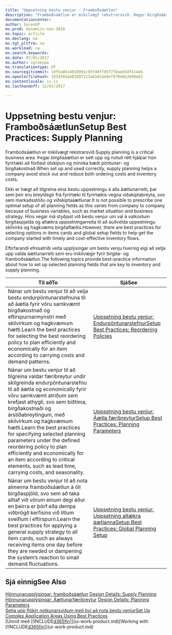 ```yaml
---
title: "Uppsetning bestu venjur - Framboðsáætlun"
description: "Framboðsáætlun er mikilvægt rekstrarsvið. Þegar birgðaáætlun er sett upp og notuð rétt hjálpar hún fyrirtæki að forðast útskipun og minnka bæði pöntunar- og birgðakostnað."
documentationcenter: 
author: SorenGP
ms.prod: dynamics-nav-2018
ms.topic: article
ms.devlang: na
ms.tgt_pltfrm: na
ms.workload: na
ms.search.keywords: 
ms.date: 07/01/2017
ms.author: sgroespe
ms.translationtype: HT
ms.sourcegitcommit: 1dfba8b14019991c95f40ffd5f7fbaed5df414eb
ms.openlocfilehash: 335d393ab82697213a81dcbd4ef070e6b3698a83
ms.contentlocale: is-is
ms.lasthandoff: 12/01/2017

---
```

# <a name="setup-best-practices-supply-planning"></a><span data-ttu-id="93800-104">Uppsetning bestu venjur: Framboðsáætlun</span><span class="sxs-lookup"><span data-stu-id="93800-104">Setup Best Practices: Supply Planning</span></span>
<span data-ttu-id="93800-105">Framboðsáætlun er mikilvægt rekstrarsvið.</span><span class="sxs-lookup"><span data-stu-id="93800-105">Supply planning is a critical business area.</span></span> <span data-ttu-id="93800-106">Þegar birgðaáætlun er sett upp og notuð rétt hjálpar hún fyrirtæki að forðast útskipun og minnka bæði pöntunar- og birgðakostnað.</span><span class="sxs-lookup"><span data-stu-id="93800-106">When set up and used correctly, supply planning helps a company avoid stock out and reduce both ordering costs and inventory costs.</span></span>  

 <span data-ttu-id="93800-107">Ekki er hægt að tilgreina eina bestu uppsetningu á alla áætlunarreiti, þar sem þeir eru breytilegir frá fyrirtæki til fyrirtækis vegna viðskiptabreyta, svo sem markaðsstöðu og viðskiptaáætlunar.</span><span class="sxs-lookup"><span data-stu-id="93800-107">It is not possible to prescribe one optimal setup of all planning fields as this varies from company to company because of business variables, such as market situation and business strategy.</span></span> <span data-ttu-id="93800-108">Hins vegar má styðjast við bestu venjur um val á valkostum birgðaspjalda og altækra uppsetningarreita til að auðvelda uppsetningu skilvirks og hagkvæms birgðaflæðis.</span><span class="sxs-lookup"><span data-stu-id="93800-108">However, there are best practices for selecting options in items cards and global setup fields to help get the company started with timely and cost-effective inventory flows.</span></span>  

 <span data-ttu-id="93800-109">Eftirfarandi efnisatriði veita upplýsingar um bestu venju hvernig eigi að setja upp valda áætlunarreiti sem eru mikilvægir fyrir birgða- og framboðsáætlun.</span><span class="sxs-lookup"><span data-stu-id="93800-109">The following topics provide best-practice information about how to set up selected planning fields that are key to inventory and supply planning.</span></span>  

|<span data-ttu-id="93800-110">**Til að**</span><span class="sxs-lookup"><span data-stu-id="93800-110">**To**</span></span>|<span data-ttu-id="93800-111">**Sjá**</span><span class="sxs-lookup"><span data-stu-id="93800-111">**See**</span></span>|  
|------------|-------------|  
|<span data-ttu-id="93800-112">Nánar um bestu venjur til að velja bestu endurpöntunarstefnuna til að áætla fyrir vöru samkvæmt birgðakostnað og eftirspurnarmynstri með skilvirkum og hagkvæmum hætti.</span><span class="sxs-lookup"><span data-stu-id="93800-112">Learn the best practices for selecting the best reordering policy to plan efficiently and economically for an item according to carrying costs and demand patterns.</span></span>|[<span data-ttu-id="93800-113">Uppsetning bestu venjur: Endurpöntunarstefnur</span><span class="sxs-lookup"><span data-stu-id="93800-113">Setup Best Practices: Reordering Policies</span></span>](setup-best-practices-reordering-policies.md)|  
|<span data-ttu-id="93800-114">Nánar um bestu venjur til að tilgreina valdar færibreytur undir skilgreinda endurpöntunarstefnu til að áætla og economically fyrir vöru samkvæmt atriðum sem krefjast athygli, svo sem biðtíma, birgðakostnaði og árstíðabreytingum, með skilvirkum og hagkvæmum hætti.</span><span class="sxs-lookup"><span data-stu-id="93800-114">Learn the best practices for specifying selected planning parameters under the defined reordering policy to plan efficiently and economically for an item according to critical elements, such as lead time, carrying costs, and seasonality.</span></span>|[<span data-ttu-id="93800-115">Uppsetning bestu venjur: Áætla færibreytur</span><span class="sxs-lookup"><span data-stu-id="93800-115">Setup Best Practices: Planning Parameters</span></span>](setup-best-practices-planning-parameters.md)|  
|<span data-ttu-id="93800-116">Nánar um bestu venjur til að nota almenna framboðsáætlun á öll birgðaspjöld, svo sem að taka alltaf við vörum einum degi áður en þeirra er þörf eða dempa viðbrögð kerfisins við litlum sveiflum í eftirspurn.</span><span class="sxs-lookup"><span data-stu-id="93800-116">Learn the best practices for applying a general supply strategy to all item cards, such as always receiving items one day before they are needed or dampening the system’s reaction to small demand fluctuations.</span></span>|[<span data-ttu-id="93800-117">Uppsetning bestu venjur: Uppsetning altækra áætlanna</span><span class="sxs-lookup"><span data-stu-id="93800-117">Setup Best Practices: Global Planning Setup</span></span>](setup-best-practices-global-planning-setup.md)|  

## <a name="see-also"></a><span data-ttu-id="93800-118">Sjá einnig</span><span class="sxs-lookup"><span data-stu-id="93800-118">See Also</span></span>  
 <span data-ttu-id="93800-119">[Hönnunarupplýsingar: framboðsáætlun](design-details-supply-planning.md) </span><span class="sxs-lookup"><span data-stu-id="93800-119">[Design Details: Supply Planning](design-details-supply-planning.md) </span></span>  
 <span data-ttu-id="93800-120">[Hönnunarupplýsingar: Áætlunarfæribreytur](design-details-planning-parameters.md) </span><span class="sxs-lookup"><span data-stu-id="93800-120">[Design Details: Planning Parameters](design-details-planning-parameters.md) </span></span>  
 [<span data-ttu-id="93800-121">Setja upp flókin notkunarsviðum með því að nota bestu venjur</span><span class="sxs-lookup"><span data-stu-id="93800-121">Set Up Complex Application Areas Using Best Practices</span></span>](set-up-complex-application-areas-using-best-practices.md)  
 <span data-ttu-id="93800-122">[Unnið með [!INCLUDE[d365fin](includes/d365fin_md.md)]](ui-work-product.md)</span><span class="sxs-lookup"><span data-stu-id="93800-122">[Working with [!INCLUDE[d365fin](includes/d365fin_md.md)]](ui-work-product.md)</span></span>

